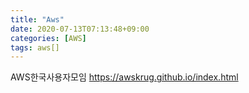 ```yaml
---
title: "Aws"
date: 2020-07-13T07:13:48+09:00
categories: [AWS]
tags: aws[]
---
```


AWS한국사용자모임
 https://awskrug.github.io/index.html

